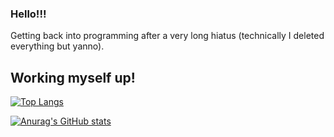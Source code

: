 ### Hello!!!


Getting back into programming after a very long hiatus (technically I deleted everything but yanno).

## Working myself up!

[![Top Langs](https://github-readme-stats.vercel.app/api/top-langs/?username=anuraghazra&layout=compact&theme=aura&count_private=true)](https://github.com/anuraghazra/github-readme-stats)

[![Anurag's GitHub stats](https://github-readme-stats.vercel.app/api?username=limepotato&count_private=true&theme=aura)](https://github.com/anuraghazra/github-readme-stats)
